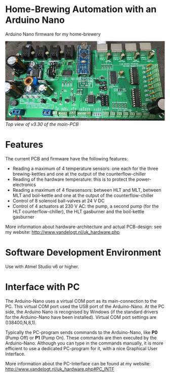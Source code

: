 # Home-Brewing Automation with an Arduino Nano
Arduino Nano firmware for my home-brewery

![frontpanel](img/main_pcb_picture.jpg)<br>
*Top view of v3.30 of the main-PCB*

# Features
The current PCB and firmware have the following features:
- Reading a maximum of 4 temperature sensors: one each for the three brewing-kettles and one at the output of the counterflow-chiller
- Reading of the hardware temperature: this is to protect the power-electronics
- Reading a maximum of 4 flowsensors: between HLT and MLT, between MLT and boil-kettle and one at the output of the counterflow-chiller
- Control of 8 solenoid ball-valves at 24 V DC
- Control of 4 actuators at 230 V AC: the pump, a second pump (for the HLT counterflow-chiller), the HLT gasburner and the boil-kettle gasburner

More information about hardware-architecture and actual PCB-design: see my website: http://www.vandelogt.nl/uk_hardware.php

# Software Development Environment
Use with Atmel Studio v6 or higher.

# Interface with PC
The Arduino-Nano uses a virtual COM port as its main-connection to the PC. This virtual COM port used the USB port of the Arduino-Nano. At the PC side, the Arduino Nano is recognised by Windows
(if the standard drivers for the Arduino-Nano have been installed). Virtual COM port settings are ()38400,N,8,1).

Typically the PC-program sends commands to the Arduino-Nano, like **P0** (Pump Off) or **P1** (Pump On). These commands are then executed by the Arduino-Nano.
Although you can type in the commands manually, it is more efficient to use a dedicated PC-program for it, with a nice Graphical User Interface.

More information about the PC-Interface can be found at my website: http://www.vandelogt.nl/uk_hardware.php#PC_INTF



